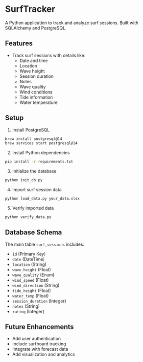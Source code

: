 # SurfTracker

A Python application to track and analyze surf sessions. Built with SQLAlchemy and PostgreSQL.

## Features

- Track surf sessions with details like:
  - Date and time
  - Location
  - Wave height
  - Session duration
  - Notes
  - Wave quality
  - Wind conditions
  - Tide information
  - Water temperature

## Setup

1. Install PostgreSQL
```bash
brew install postgresql@14
brew services start postgresql@14
```

2. Install Python dependencies
```bash
pip install -r requirements.txt
```

3. Initialize the database
```bash
python init_db.py
```

4. Import surf session data
```bash
python load_data.py your_data.xlsx
```

5. Verify imported data
```bash
python verify_data.py
```

## Database Schema

The main table `surf_sessions` includes:
- `id` (Primary Key)
- `date` (DateTime)
- `location` (String)
- `wave_height` (Float)
- `wave_quality` (Enum)
- `wind_speed` (Float)
- `wind_direction` (String)
- `tide_height` (Float)
- `water_temp` (Float)
- `session_duration` (Integer)
- `notes` (String)
- `rating` (Integer)

## Future Enhancements

- Add user authentication
- Include surfboard tracking
- Integrate with forecast data
- Add visualization and analytics 